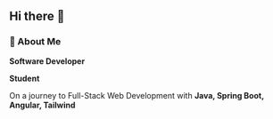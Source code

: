 ## Hi there 👋

<h3 align="left"><strong>🙋 About Me</strong></h3>

<div>
      <p><strong>Software Developer</strong></p>
      <p><strong>Student</strong></p>
      <p>On a journey to Full-Stack Web Development with <strong> Java, Spring Boot, Angular, Tailwind</strong></p>
</div>
